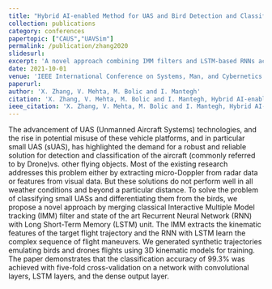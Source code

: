 ```yaml
---
title: "Hybrid AI-enabled Method for UAS and Bird Detection and Classification"
collection: publications
category: conferences
papertopic: ["CAUS","UAVSim"]
permalink: /publication/zhang2020
slidesurl:
excerpt: 'A novel approach combining IMM filters and LSTM-based RNNs achieved 99.3% accuracy in classifying drones versus birds using synthetic trajectory data.'
date: 2021-10-01
venue: 'IEEE International Conference on Systems, Man, and Cybernetics (SMC)'
paperurl:
author: 'X. Zhang, V. Mehta, M. Bolic and I. Mantegh'
citation: 'X. Zhang, V. Mehta, M. Bolic and I. Mantegh, Hybrid AI-enabled Method for UAS and Bird Detection and Classification, IEEE International Conference on Systems, Man, and Cybernetics (SMC), 2020.'
ieee_citation: 'X. Zhang, V. Mehta, M. Bolic and I. Mantegh, Hybrid AI-enabled Method for UAS and Bird Detection and Classification, IEEE International Conference on Systems, Man, and Cybernetics (SMC), 2020.'
---
```


The advancement of UAS (Unmanned Aircraft Systems) technologies, and the rise in potential misuse of these vehicle platforms, and in particular small UAS (sUAS), has highlighted the demand for a robust and reliable solution for detection and classification of the aircraft (commonly referred to by Drone)vs. other flying objects. Most of the existing research addresses this problem either by extracting micro-Doppler from radar data or features from visual data. But these solutions do not perform well in all weather conditions and beyond a particular distance. To solve the problem of classifying small UASs and differentiating them from the birds, we propose a novel approach by merging classical Interactive Multiple Model tracking (IMM) filter and state of the art Recurrent Neural Network (RNN) with Long Short-Term Memory (LSTM) unit. The IMM extracts the kinematic features of the target flight trajectory and the RNN with LSTM learn the complex sequence of flight maneuvers. We generated synthetic trajectories emulating birds and drones flights using 3D kinematic models for training. The paper demonstrates that the classification accuracy of 99.3% was achieved with five-fold cross-validation on a network with convolutional layers, LSTM layers, and the dense output layer.
